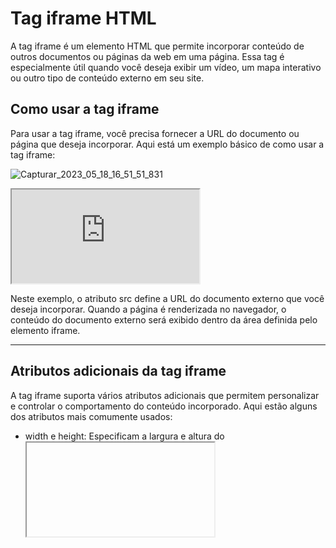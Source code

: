# Tag iframe HTML
A tag iframe é um elemento HTML que permite incorporar conteúdo de outros documentos ou páginas da web em uma página. Essa tag é especialmente útil quando você deseja exibir um vídeo, um mapa interativo ou outro tipo de conteúdo externo em seu site.
## Como usar a tag iframe

Para usar a tag iframe, você precisa fornecer a URL do documento ou página que deseja incorporar. Aqui está um exemplo básico de como usar a tag iframe:


![Capturar_2023_05_18_16_51_51_831](https://github.com/andersoncode55/IFRAMES-HTML/assets/61977421/2896f3d3-2d40-42ed-99a2-e3f996e8c3d2)<br>



<iframe src="https://www.example.com"></iframe><br>


Neste exemplo, o atributo src define a URL do documento externo que você deseja incorporar. Quando a página é renderizada no navegador, o conteúdo do documento externo será exibido dentro da área definida pelo elemento iframe.
<hr>

## Atributos adicionais da tag iframe
A tag iframe suporta vários atributos adicionais que permitem personalizar e controlar o comportamento do conteúdo incorporado. Aqui estão alguns dos atributos mais comumente usados:<br>
<ul>
	<li>width e height: Especificam a largura e altura do <iframe>, respectivamente. Você pode definir valores em pixels ou porcentagem.</li>
  <li>frameborder: Define se uma borda deve ser exibida ao redor do <iframe>. Um valor de 0 significa que nenhuma borda será exibida.</li>
  <li>scrolling: Especifica se uma barra de rolagem deve ser exibida para permitir a navegação dentro do <iframe>. Os valores possíveis são yes, no ou auto.</li>
  <li>allowfullscreen: Permite que o conteúdo dentro do <iframe> seja exibido em tela cheia quando ativado.</li>
  <li>sandbox: Define um ambiente de execução restrito para o conteúdo do <iframe>, fornecendo uma camada adicional de segurança.</li>

</ul>
<hr>


# Considerações de segurança
É importante observar que o uso da tag iframe apresenta riscos potenciais de segurança, especialmente quando incorpora conteúdo de fontes externas. É recomendável verificar a origem e a segurança do conteúdo que você está incorporando, especialmente se for proveniente de fontes desconhecidas.

Também é importante observar que alguns sites podem bloquear a incorporação de seu conteúdo usando restrições de política de segurança, como o cabeçalho HTTP X-Frame-Options. Nesses casos, o conteúdo não será exibido corretamente dentro do iframe.
<hr>

# Conclusão
A tag iframe é uma ferramenta poderosa para incorporar conteúdo externo em suas páginas da web. Ela permite que você exiba documentos, páginas, vídeos e outros tipos de conteúdo de maneira conveniente. No entanto, é necessário ter cuidado ao usar a tag iframe e garantir que o conteúdo incorporado seja seguro e confiável. Ao considerar as considerações de segurança e usar os atributos adequados, você pode aproveitar ao máximo a tag iframe para fornecer uma experiência rica e interativa aos seus usuários.














